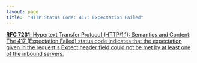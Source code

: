 ```yaml
---
layout: page
title:  "HTTP Status Code: 417: Expectation Failed"
---
```


[**RFC 7231**: Hypertext Transfer Protocol (HTTP/1.1): Semantics and Content](/specs/IETF/RFC/7231 "The Hypertext Transfer Protocol (HTTP) is an application-level protocol for distributed, collaborative, hypertext information systems. This document defines the semantics of HTTP/1.1 messages as expressed by request methods, request header fields, response status codes, and response header fields, along with the payload of messages (metadata and body content) and mechanisms for content negotiation."): [The 417 (Expectation Failed) status code indicates that the expectation given in the request's Expect header field could not be met by at least one of the inbound servers.]()

